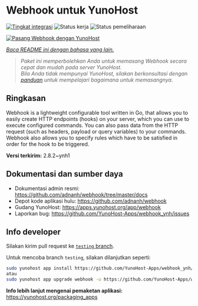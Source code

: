 <!--
N.B.: README ini dibuat secara otomatis oleh <https://github.com/YunoHost/apps/tree/master/tools/readme_generator>
Ini TIDAK boleh diedit dengan tangan.
-->

# Webhook untuk YunoHost

[![Tingkat integrasi](https://apps.yunohost.org/badge/integration/webhook)](https://ci-apps.yunohost.org/ci/apps/webhook/)
![Status kerja](https://apps.yunohost.org/badge/state/webhook)
![Status pemeliharaan](https://apps.yunohost.org/badge/maintained/webhook)

[![Pasang Webhook dengan YunoHost](https://install-app.yunohost.org/install-with-yunohost.svg)](https://install-app.yunohost.org/?app=webhook)

*[Baca README ini dengan bahasa yang lain.](./ALL_README.md)*

> *Paket ini memperbolehkan Anda untuk memasang Webhook secara cepat dan mudah pada server YunoHost.*  
> *Bila Anda tidak mempunyai YunoHost, silakan berkonsultasi dengan [panduan](https://yunohost.org/install) untuk mempelajari bagaimana untuk memasangnya.*

## Ringkasan

Webhook is a lightweight configurable tool written in Go, that allows you to easily create HTTP endpoints (hooks) on your server, which you can use to execute configured commands. You can also pass data from the HTTP request (such as headers, payload or query variables) to your commands. Webhook also allows you to specify rules which have to be satisfied in order for the hook to be triggered.


**Versi terkirim:** 2.8.2~ynh1
## Dokumentasi dan sumber daya

- Dokumentasi admin resmi: <https://github.com/adnanh/webhook/tree/master/docs>
- Depot kode aplikasi hulu: <https://github.com/adnanh/webhook>
- Gudang YunoHost: <https://apps.yunohost.org/app/webhook>
- Laporkan bug: <https://github.com/YunoHost-Apps/webhook_ynh/issues>

## Info developer

Silakan kirim pull request ke [`testing` branch](https://github.com/YunoHost-Apps/webhook_ynh/tree/testing).

Untuk mencoba branch `testing`, silakan dilanjutkan seperti:

```bash
sudo yunohost app install https://github.com/YunoHost-Apps/webhook_ynh/tree/testing --debug
atau
sudo yunohost app upgrade webhook -u https://github.com/YunoHost-Apps/webhook_ynh/tree/testing --debug
```

**Info lebih lanjut mengenai pemaketan aplikasi:** <https://yunohost.org/packaging_apps>
